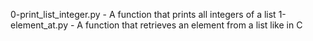 0-print_list_integer.py - A function that prints all integers of a list
1-element_at.py - A function that retrieves an element from a list like in C
